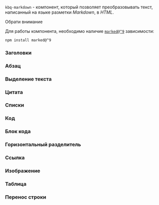 `kbq-markdown` - компонент, который позволяет преобразовывать текст, написанный на языке разметки _Markdown_, в _HTML_.

<div class="kbq-callout kbq-callout_warning">
<div class="kbq-callout__header">Обрати внимание</div>
<div class="kbq-callout__content">

Для работы компонента, необходимо наличие [`marked@^9`](https://github.com/markedjs/marked/tree/v9.1.6) зависимости:

```bash
npm install marked@^9
```

</div>
</div>

### Заголовки

<!-- example(markdown-headers) -->

### Абзац

<!-- example(markdown-paragraph) -->

### Выделение текста

<!-- example(markdown-selection) -->

### Цитата

<!-- example(markdown-quote) -->

### Списки

<!-- example(markdown-list) -->

### Код

<!-- example(markdown-code) -->

### Блок кода

<!-- example(markdown-code-block) -->

### Горизонтальный разделитель

<!-- example(markdown-divider) -->

### Ссылка

<!-- example(markdown-link) -->

### Изображение

<!-- example(markdown-image) -->

### Таблица

<!-- example(markdown-table) -->

### Перенос строки

<!-- example(markdown-line-break) -->
